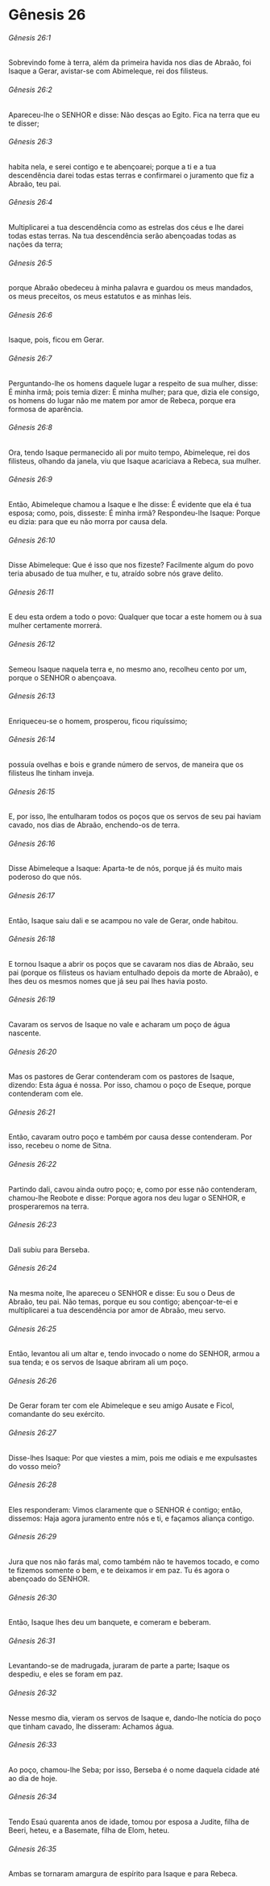 # Gênesis 26

###### Gênesis 26:1

Sobrevindo fome à terra, além da primeira havida nos dias de Abraão, foi Isaque a Gerar, avistar-se com Abimeleque, rei dos filisteus.

###### Gênesis 26:2

Apareceu-lhe o SENHOR e disse: Não desças ao Egito. Fica na terra que eu te disser;

###### Gênesis 26:3

habita nela, e serei contigo e te abençoarei; porque a ti e a tua descendência darei todas estas terras e confirmarei o juramento que fiz a Abraão, teu pai.

###### Gênesis 26:4

Multiplicarei a tua descendência como as estrelas dos céus e lhe darei todas estas terras. Na tua descendência serão abençoadas todas as nações da terra;

###### Gênesis 26:5

porque Abraão obedeceu à minha palavra e guardou os meus mandados, os meus preceitos, os meus estatutos e as minhas leis.

###### Gênesis 26:6

Isaque, pois, ficou em Gerar.

###### Gênesis 26:7

Perguntando-lhe os homens daquele lugar a respeito de sua mulher, disse: É minha irmã; pois temia dizer: É minha mulher; para que, dizia ele consigo, os homens do lugar não me matem por amor de Rebeca, porque era formosa de aparência.

###### Gênesis 26:8

Ora, tendo Isaque permanecido ali por muito tempo, Abimeleque, rei dos filisteus, olhando da janela, viu que Isaque acariciava a Rebeca, sua mulher.

###### Gênesis 26:9

Então, Abimeleque chamou a Isaque e lhe disse: É evidente que ela é tua esposa; como, pois, disseste: É minha irmã? Respondeu-lhe Isaque: Porque eu dizia: para que eu não morra por causa dela.

###### Gênesis 26:10

Disse Abimeleque: Que é isso que nos fizeste? Facilmente algum do povo teria abusado de tua mulher, e tu, atraído sobre nós grave delito.

###### Gênesis 26:11

E deu esta ordem a todo o povo: Qualquer que tocar a este homem ou à sua mulher certamente morrerá.

###### Gênesis 26:12

Semeou Isaque naquela terra e, no mesmo ano, recolheu cento por um, porque o SENHOR o abençoava.

###### Gênesis 26:13

Enriqueceu-se o homem, prosperou, ficou riquíssimo;

###### Gênesis 26:14

possuía ovelhas e bois e grande número de servos, de maneira que os filisteus lhe tinham inveja.

###### Gênesis 26:15

E, por isso, lhe entulharam todos os poços que os servos de seu pai haviam cavado, nos dias de Abraão, enchendo-os de terra.

###### Gênesis 26:16

Disse Abimeleque a Isaque: Aparta-te de nós, porque já és muito mais poderoso do que nós.

###### Gênesis 26:17

Então, Isaque saiu dali e se acampou no vale de Gerar, onde habitou.

###### Gênesis 26:18

E tornou Isaque a abrir os poços que se cavaram nos dias de Abraão, seu pai (porque os filisteus os haviam entulhado depois da morte de Abraão), e lhes deu os mesmos nomes que já seu pai lhes havia posto.

###### Gênesis 26:19

Cavaram os servos de Isaque no vale e acharam um poço de água nascente.

###### Gênesis 26:20

Mas os pastores de Gerar contenderam com os pastores de Isaque, dizendo: Esta água é nossa. Por isso, chamou o poço de Eseque, porque contenderam com ele.

###### Gênesis 26:21

Então, cavaram outro poço e também por causa desse contenderam. Por isso, recebeu o nome de Sitna.

###### Gênesis 26:22

Partindo dali, cavou ainda outro poço; e, como por esse não contenderam, chamou-lhe Reobote e disse: Porque agora nos deu lugar o SENHOR, e prosperaremos na terra.

###### Gênesis 26:23

Dali subiu para Berseba.

###### Gênesis 26:24

Na mesma noite, lhe apareceu o SENHOR e disse: Eu sou o Deus de Abraão, teu pai. Não temas, porque eu sou contigo; abençoar-te-ei e multiplicarei a tua descendência por amor de Abraão, meu servo.

###### Gênesis 26:25

Então, levantou ali um altar e, tendo invocado o nome do SENHOR, armou a sua tenda; e os servos de Isaque abriram ali um poço.

###### Gênesis 26:26

De Gerar foram ter com ele Abimeleque e seu amigo Ausate e Ficol, comandante do seu exército.

###### Gênesis 26:27

Disse-lhes Isaque: Por que viestes a mim, pois me odiais e me expulsastes do vosso meio?

###### Gênesis 26:28

Eles responderam: Vimos claramente que o SENHOR é contigo; então, dissemos: Haja agora juramento entre nós e ti, e façamos aliança contigo.

###### Gênesis 26:29

Jura que nos não farás mal, como também não te havemos tocado, e como te fizemos somente o bem, e te deixamos ir em paz. Tu és agora o abençoado do SENHOR.

###### Gênesis 26:30

Então, Isaque lhes deu um banquete, e comeram e beberam.

###### Gênesis 26:31

Levantando-se de madrugada, juraram de parte a parte; Isaque os despediu, e eles se foram em paz.

###### Gênesis 26:32

Nesse mesmo dia, vieram os servos de Isaque e, dando-lhe notícia do poço que tinham cavado, lhe disseram: Achamos água.

###### Gênesis 26:33

Ao poço, chamou-lhe Seba; por isso, Berseba é o nome daquela cidade até ao dia de hoje.

###### Gênesis 26:34

Tendo Esaú quarenta anos de idade, tomou por esposa a Judite, filha de Beeri, heteu, e a Basemate, filha de Elom, heteu.

###### Gênesis 26:35

Ambas se tornaram amargura de espírito para Isaque e para Rebeca.

